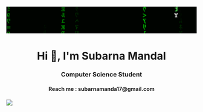 ![](Matrix_Digital_rain_banner.gif)

<h1 align="center">Hi 👋, I'm Subarna Mandal</h1>
<h3 align="center">Computer Science Student</h3>
<h4 align="center">Reach me : subarnamanda17@gmail.com<h4/>


<a href="https://visitcount.itsvg.in">
  <img src="https://visitcount.itsvg.in/api?id=Subarna-Mandal&label=Profile%20Views&color=10&icon=5&pretty=true" />
</a>
